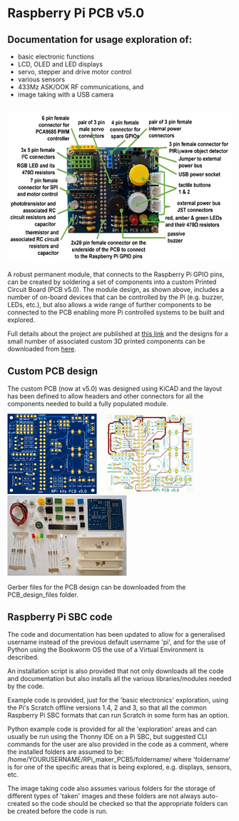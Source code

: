 # Raspberry Pi PCB v5.0
## Documentation for usage exploration of:
 - basic electronic functions
 - LCD, OLED and LED displays
 - servo, stepper and drive motor control
 - various sensors
 - 433Mz ASK/OOK RF communications, and 
 - image taking with a USB camera

 &nbsp; &nbsp; <img src="images/annotated_assembled_PCB05_v2_900w.jpg" width="600" height="338">

A robust permanent module, that connects to the Raspberry Pi GPIO pins, can be created by soldering a set of components into a custom Printed Circuit Board (PCB v5.0). The module design, as shown above, includes a number of on-board devices that can be controlled by the Pi (e.g. buzzer, LEDs, etc.), but also allows a wide range of further components to be connected to the PCB enabling more Pi controlled systems to be built and explored.

Full details about the project are published at <a href="https://onlinedevices.org.uk/Raspberry+Pi+Maker+PCB" target="_blank" >this link</a> and the designs for a small number of associated custom 3D printed components can be downloaded from <a href="https://www.prusaprinters.org/prints/68834-raspberry-pi-maker-kit-pcb-stands" target="_blank">here</a>.

## Custom PCB design

The custom PCB (now at v5.0) was designed using KiCAD and the layout has been defined to allow headers and other connectors for all the components needed to build a fully populated module.

<img src="images/RPi_kits_PCB05_front_image01.png" width="200" height="180"> &nbsp; &nbsp; <img src="images/RPi_PCB05_front01_900w.jpg" width="198" height="180"> &nbsp; &nbsp; <img src="images/RPI_PCB05_kit_parts_20210512_160539500_900w.jpg" width="267" height="180">  

Gerber files for the PCB design can be downloaded from the PCB_design_files folder.

## Raspberry Pi SBC code
The code and documentation has been updated to allow for a generalised username instead of the previous default username 'pi', and for the use of Python using the Bookworm OS the use of a Virtual Environment is described.

An installation script is also provided that not only downloads all the code and documentation but also installs all the various libraries/modules needed by the code.

Example code is provided, just for the 'basic electronics' exploration, using the Pi's Scratch offline versions 1.4, 2 and 3, so that all the common Raspberry Pi SBC formats that can run Scratch in some form has an option.

Python example code is provided for all the 'exploration' areas and can usually be run using the Thonny IDE on a Pi SBC, but suggested CLI commands for the user are also provided in the code as a comment, where the installed folders are assumed to be: /home/YOURUSERNAME/RPi_maker_PCB5/foldername/ where 'foldername' is for one of the specific areas that is being explored, e.g. displays, sensors, etc.

The image taking code also assumes various folders for the storage of different types of 'taken' images and these folders are not always auto-created so the code should be checked so that the appropriate folders can be created before the code is run.


